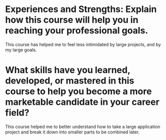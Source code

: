 # Experiences and Strengths: Explain how this course will help you in reaching your professional goals.
This course has helped me to feel less intimidated by large projects, and by my large goals.  
# What skills have you learned, developed, or mastered in this course to help you become a more marketable candidate in your career field?
This course helped me to better understand how to take a large application project and break it down into smaller parts to be combined later.  

